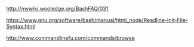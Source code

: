 http://mywiki.wooledge.org/BashFAQ/031

https://www.gnu.org/software/bash/manual/html_node/Readline-Init-File-Syntax.html

http://www.commandlinefu.com/commands/browse


